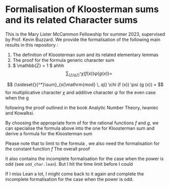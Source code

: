 # Formalisation of Kloosterman sums and its related Character sums

This is the Mary Lister McCammon Fellowship for summer 2023, supervised by Prof. Kevin Buzzard. 
We provide the formalisation of the following main results in this repository : 
1. The definition of Kloosterman sum and its related elementary lemmas
2. The proof for the formula generic character sum
3. $ \mathbb{Z} = 1 $
ahhh
$$ \sum_{(\mathbb{Z}/q \mathbb{Z})^*} \chi (f (x)) \psi (g (x)) =  $$



$$ {\sideset{}{^*}\sum}_{x(\mathrm{mod} \, q)} \chi (f (x)) \psi (g (x)) = $$
for multiplicative character $\chi$ and additive character $\psi$ for the even case when the g

following the proof outlined in the book Analytic Number Theory, Iwaniec and Kowalksi. 

By choosing the appropriate form of for the rational functions $f$ and $g$, we can specialise the formula above into the one for Kloosterman sum and derive a formula for the Kloosterman sum 

Please note that to limit to the formula , we also need the formalisation for the constant function $f$ 
The overall proof


It also contains the incomplete formalisation for the case when the power is odd (see `odd_char.lean`). But I hit the time limit before I could 


If I miss Lean a lot, I might come back to it again and complete the incomplete formalisation for the case when the power is odd. 
